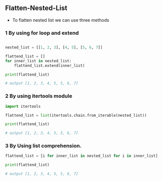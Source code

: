 ## Flatten-Nested-List
- To flatten nested list we can use three methods

### 1 By using for loop and extend

```python

nested_list = [[1, 2, 3], [4, 5], [5, 6, 7]]

flattend_list = []
for inner_list in nested_list:
    flattend_list.extend(inner_list)

print(flattend_list)

# output [1, 2, 3, 4, 5, 5, 6, 7]
```

### 2 By using itertools module

```python
import itertools

flattend_list = list(itertools.chain.from_iterable(nested_list))

print(flattend_list)

# output [1, 2, 3, 4, 5, 5, 6, 7]
```
### 3 By Using list comprehension.
```python
flattend_list = [i for inner_list in nested_list for i in inner_list]

print(flattend_list)

# output [1, 2, 3, 4, 5, 5, 6, 7]
```